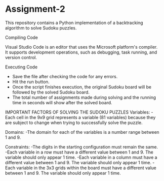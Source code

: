 # Assignment-2

This repository contains a Python implementation of a backtracking algorithm to solve Sudoku puzzles.

Compiling Code

Visual Studio Code is an editor that uses the Microsoft platform's compiler. It supports development operations, such as debugging, task running, and version control.

Executing Code
- Save the file after checking the code for any errors.
- Hit the run button.
- Once the script finishes execution, the original Sudoku board will be followed by the solved Sudoku board.
- The total number of assignments made during solving and the running time in seconds will show after the solved board.

IMPORTANT FACTORS OF SOLVING THE SUDOKU PUZZLES
Variables:
-Each cell in the 9x9 grid represents a variable (81 variables) because they are subject to change when trying to successfully solve the puzzle. 

Domains:
-The domain for each of the variables is a number range between 1 and 9. 

Constraints: 
-The digits in the starting configuration must remain the same.
-Each variable in a row must have a different value between 1 and 9. The variable should only appear 1 time.
-Each variable in a column must have a different value between 1 and 9. The variable should only appear 1 time.
-Each variable in the 3x3 grids within the board must have a different value between 1 and 9. The variable should only appear 1 time.
